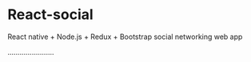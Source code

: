 # React-social
React native + Node.js + Redux + Bootstrap social networking web app

.......................

